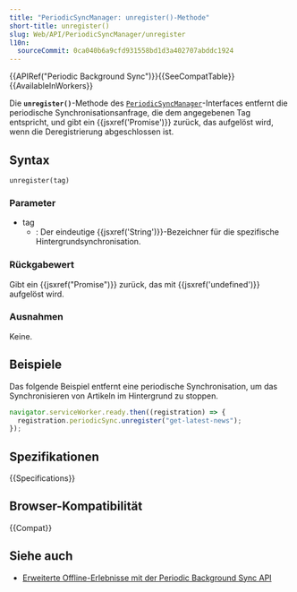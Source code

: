```yaml
---
title: "PeriodicSyncManager: unregister()-Methode"
short-title: unregister()
slug: Web/API/PeriodicSyncManager/unregister
l10n:
  sourceCommit: 0ca040b6a9cfd931558bd1d3a402707abddc1924
---
```


{{APIRef("Periodic Background Sync")}}{{SeeCompatTable}}{{AvailableInWorkers}}

Die **`unregister()`**-Methode des
[`PeriodicSyncManager`](/de/docs/Web/API/PeriodicSyncManager)-Interfaces entfernt die periodische Synchronisationsanfrage, die dem angegebenen Tag entspricht, und gibt ein {{jsxref('Promise')}} zurück, das aufgelöst wird, wenn die Deregistrierung abgeschlossen ist.

## Syntax

```js-nolint
unregister(tag)
```

### Parameter

- tag
  - : Der eindeutige {{jsxref('String')}}-Bezeichner für die spezifische Hintergrundsynchronisation.

### Rückgabewert

Gibt ein {{jsxref("Promise")}} zurück, das mit {{jsxref('undefined')}} aufgelöst wird.

### Ausnahmen

Keine.

## Beispiele

Das folgende Beispiel entfernt eine periodische Synchronisation, um das Synchronisieren von Artikeln im Hintergrund zu stoppen.

```js
navigator.serviceWorker.ready.then((registration) => {
  registration.periodicSync.unregister("get-latest-news");
});
```

## Spezifikationen

{{Specifications}}

## Browser-Kompatibilität

{{Compat}}

## Siehe auch

- [Erweiterte Offline-Erlebnisse mit der Periodic Background Sync API](https://developer.chrome.com/docs/capabilities/periodic-background-sync)
